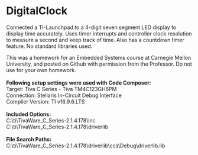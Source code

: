 # DigitalClock
Connected a TI-Launchpad to a 4-digit seven segment LED display to display time accurately. Uses timer interrupts and controller clock resolution to measure a second and keep track of time. Also has a countdown timer feature. No standard libraries used.

This was a homework for an Embedded Systems course at Carnegie Mellon University, and posted on Github with permission from the Professor.
Do not use for your own homework.
\
\
**Following setup settings were used with Code Composer:**  
Target: Tiva C Series - Tiva TM4C123GH6PM  
Connection: Stellaris In-Circuit Debug Interface  
Compiler Version: TI v16.9.6.LTS
\
\
**Included Options:**  
C:\ti\TivaWare_C_Series-2.1.4.178\inc  
C:\ti\TivaWare_C_Series-2.1.4.178\driverlib
\
\
**File Search Paths:**  
C:\ti\TivaWare_C_Series-2.1.4.178\driverlib\ccs\Debug\driverlib.lib  
